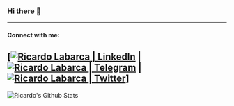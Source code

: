 ### Hi there 👋

---

#### Connect with me:

[[![Ricardo Labarca | LinkedIn](https://img.shields.io/badge/LinkedIn-0077B5?style=for-the-badge&logo=linkedin&logoColor=white)](https://www.linkedin.com/in/ricardo-labarca) | [![Ricardo Labarca | Telegram](https://img.shields.io/badge/Telegram-2CA5E0?style=for-the-badge&logo=telegram&logoColor=white)](https://t.me/Rikisan) | [![Ricardo Labarca | Twitter](https://img.shields.io/badge/Twitter-1DA1F2?style=for-the-badge&logo=twitter&logoColor=white)](https://twitter.com/relt87)]
---

<img align="left" alt="Ricardo's Github Stats" src="https://github-readme-stats.vercel.app/api?username=rikisan&show_icons=true&hide_border=true&count_private=true&theme=dark" />

<!--
**Rikisan/Rikisan** is a ✨ _special_ ✨ repository because its `README.md` (this file) appears on your GitHub profile.

Here are some ideas to get you started:

- 🔭 I’m currently working on ...
- 🌱 I’m currently learning ...
- 👯 I’m looking to collaborate on ...
- 🤔 I’m looking for help with ...
- 💬 Ask me about ...
- 📫 How to reach me: ...
- 😄 Pronouns: ...
- ⚡ Fun fact: ...
-->
